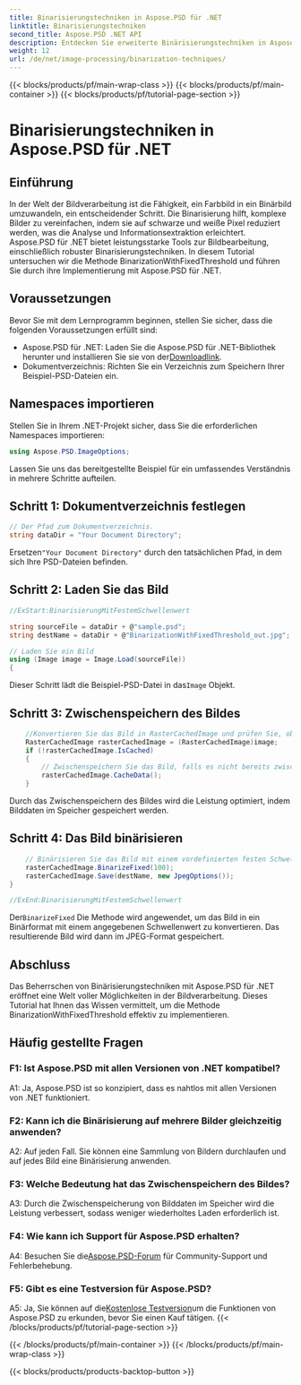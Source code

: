```yaml
---
title: Binarisierungstechniken in Aspose.PSD für .NET
linktitle: Binarisierungstechniken
second_title: Aspose.PSD .NET API
description: Entdecken Sie erweiterte Binärisierungstechniken in Aspose.PSD für .NET. Konvertieren Sie Farbbilder mühelos in Binärbilder mit der Methode BinarizationWithFixedThreshold.
weight: 12
url: /de/net/image-processing/binarization-techniques/
---
```


{{< blocks/products/pf/main-wrap-class >}}
{{< blocks/products/pf/main-container >}}
{{< blocks/products/pf/tutorial-page-section >}}

# Binarisierungstechniken in Aspose.PSD für .NET

## Einführung

In der Welt der Bildverarbeitung ist die Fähigkeit, ein Farbbild in ein Binärbild umzuwandeln, ein entscheidender Schritt. Die Binarisierung hilft, komplexe Bilder zu vereinfachen, indem sie auf schwarze und weiße Pixel reduziert werden, was die Analyse und Informationsextraktion erleichtert. Aspose.PSD für .NET bietet leistungsstarke Tools zur Bildbearbeitung, einschließlich robuster Binarisierungstechniken. In diesem Tutorial untersuchen wir die Methode BinarizationWithFixedThreshold und führen Sie durch ihre Implementierung mit Aspose.PSD für .NET.

## Voraussetzungen

Bevor Sie mit dem Lernprogramm beginnen, stellen Sie sicher, dass die folgenden Voraussetzungen erfüllt sind:

-  Aspose.PSD für .NET: Laden Sie die Aspose.PSD für .NET-Bibliothek herunter und installieren Sie sie von der[Downloadlink](https://releases.aspose.com/psd/net/).
- Dokumentverzeichnis: Richten Sie ein Verzeichnis zum Speichern Ihrer Beispiel-PSD-Dateien ein.

## Namespaces importieren

Stellen Sie in Ihrem .NET-Projekt sicher, dass Sie die erforderlichen Namespaces importieren:

```csharp
using Aspose.PSD.ImageOptions;
```

Lassen Sie uns das bereitgestellte Beispiel für ein umfassendes Verständnis in mehrere Schritte aufteilen.

## Schritt 1: Dokumentverzeichnis festlegen

```csharp
// Der Pfad zum Dokumentverzeichnis.
string dataDir = "Your Document Directory";
```

 Ersetzen`"Your Document Directory"` durch den tatsächlichen Pfad, in dem sich Ihre PSD-Dateien befinden.

## Schritt 2: Laden Sie das Bild

```csharp
//ExStart:BinarisierungMitFestemSchwellenwert

string sourceFile = dataDir + @"sample.psd";
string destName = dataDir + @"BinarizationWithFixedThreshold_out.jpg";

// Laden Sie ein Bild
using (Image image = Image.Load(sourceFile))
{
```

 Dieser Schritt lädt die Beispiel-PSD-Datei in das`Image` Objekt.

## Schritt 3: Zwischenspeichern des Bildes

```csharp
	//Konvertieren Sie das Bild in RasterCachedImage und prüfen Sie, ob das Bild zwischengespeichert ist
	RasterCachedImage rasterCachedImage = (RasterCachedImage)image;
	if (!rasterCachedImage.IsCached)
	{
		// Zwischenspeichern Sie das Bild, falls es nicht bereits zwischengespeichert ist
		rasterCachedImage.CacheData();
	}
```

Durch das Zwischenspeichern des Bildes wird die Leistung optimiert, indem Bilddaten im Speicher gespeichert werden.

## Schritt 4: Das Bild binärisieren

```csharp
	// Binärisieren Sie das Bild mit einem vordefinierten festen Schwellenwert und speichern Sie das resultierende Bild
	rasterCachedImage.BinarizeFixed(100);
	rasterCachedImage.Save(destName, new JpegOptions());
}

//ExEnd:BinarisierungMitFestemSchwellenwert
```

 Der`BinarizeFixed` Die Methode wird angewendet, um das Bild in ein Binärformat mit einem angegebenen Schwellenwert zu konvertieren. Das resultierende Bild wird dann im JPEG-Format gespeichert.

## Abschluss

Das Beherrschen von Binärisierungstechniken mit Aspose.PSD für .NET eröffnet eine Welt voller Möglichkeiten in der Bildverarbeitung. Dieses Tutorial hat Ihnen das Wissen vermittelt, um die Methode BinarizationWithFixedThreshold effektiv zu implementieren.

## Häufig gestellte Fragen

### F1: Ist Aspose.PSD mit allen Versionen von .NET kompatibel?

A1: Ja, Aspose.PSD ist so konzipiert, dass es nahtlos mit allen Versionen von .NET funktioniert.

### F2: Kann ich die Binärisierung auf mehrere Bilder gleichzeitig anwenden?

A2: Auf jeden Fall. Sie können eine Sammlung von Bildern durchlaufen und auf jedes Bild eine Binärisierung anwenden.

### F3: Welche Bedeutung hat das Zwischenspeichern des Bildes?

A3: Durch die Zwischenspeicherung von Bilddaten im Speicher wird die Leistung verbessert, sodass weniger wiederholtes Laden erforderlich ist.

### F4: Wie kann ich Support für Aspose.PSD erhalten?

 A4: Besuchen Sie die[Aspose.PSD-Forum](https://forum.aspose.com/c/psd/34) für Community-Support und Fehlerbehebung.

### F5: Gibt es eine Testversion für Aspose.PSD?

 A5: Ja, Sie können auf die[Kostenlose Testversion](https://releases.aspose.com/)um die Funktionen von Aspose.PSD zu erkunden, bevor Sie einen Kauf tätigen.
{{< /blocks/products/pf/tutorial-page-section >}}

{{< /blocks/products/pf/main-container >}}
{{< /blocks/products/pf/main-wrap-class >}}

{{< blocks/products/products-backtop-button >}}
